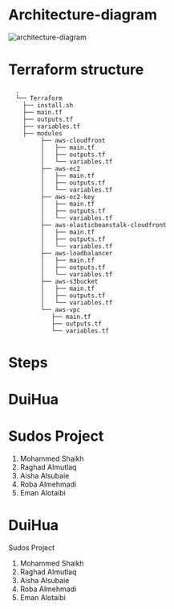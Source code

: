 # Architecture-diagram

![architecture-diagram](https://user-images.githubusercontent.com/55548241/190910868-b525da58-3265-4d15-9175-f3bd6d5df843.png)

# Terraform structure
```
  .
  └── Terraform
    ├── install.sh
    ├── main.tf
    ├── outputs.tf
    ├── variables.tf
    ├── modules
         ├── aws-cloudfront
         │   ├── main.tf
         │   ├── outputs.tf
         │   └── variables.tf
         ├── aws-ec2
         │   ├── main.tf
         │   ├── outputs.tf
         │   └── variables.tf
         ├── aws-ec2-key
         │   ├── main.tf
         │   ├── outputs.tf
         │   └── variables.tf
         ├── aws-elasticbeanstalk-cloudfront
         │   ├── main.tf
         │   ├── outputs.tf
         │   └── variables.tf
         ├── aws-loadbalancer
         │   ├── main.tf
         │   ├── outputs.tf
         │   └── variables.tf
         ├── aws-s3bucket
         │   ├── main.tf
         │   ├── outputs.tf
         │   └── variables.tf
         └── aws-vpc
            ├── main.tf
            ├── outputs.tf
            └── variables.tf
```

# Steps





# DuiHua
# Sudos Project 
1. Mohammed Shaikh
2. Raghad Almutlaq
3. Aisha Alsubaie
4. Roba Almehmadi
5. Eman Alotaibi 

# DuiHua
Sudos Project 
1. Mohammed Shaikh
2. Raghad Almutlaq
3. Aisha Alsubaie
4. Roba Almehmadi
5. Eman Alotaibi 
